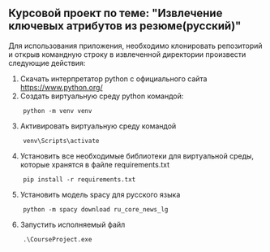 ## Курсовой проект по теме: "Извлечение ключевых атрибутов из резюме(русский)"

Для использования приложения, необходимо клонировать репозиторий и открыв командную строку
в извлеченной директории произвести следующие действия: 

1. Cкачать интерпретатор python с официального сайта https://www.python.org/
2. Создать виртуальную среду python командой:
```commandline
    python -m venv venv
```
3. Активировать виртуальную среду командой 
```commandline
    venv\Scripts\activate
```
4. Установить все необходимые библиотеки для виртуальной среды, которые хранятся
в файле requirements.txt
```commandline
    pip install -r requirements.txt
```
5. Установить модель spacy для русского языка
```commandline
    python -m spacy download ru_core_news_lg
```
6. Запустить исполняемый файл
```
    .\CourseProject.exe
```